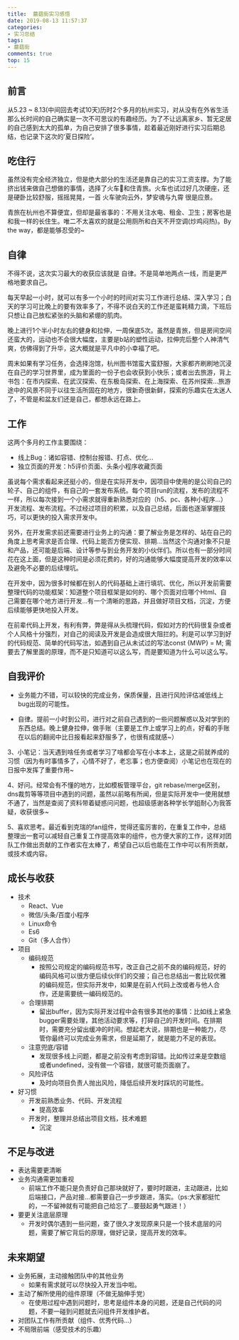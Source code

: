 ```yaml
---
title:  蘑菇街实习感悟
date: 2019-08-13 11:57:37
categories:
- 实习总结
tags:
- 蘑菇街
comments: true
top: 15
---
```


## 前言
从5.23 ~ 8.13(中间回去考试10天)历时2个多月的杭州实习，对从没有在外省生活那么长时间的自己确实是一次不可思议的有趣经历。为了不让远离家乡、暂无定居的自己感到太大的孤单，为自己安排了很多事情，趁着最近刚好进行实习后期总结，也记录下这次的‘夏日探险’。

## 吃住行
虽然没有完全经济独立，但是绝大部分的生活还是靠自己的实习工资支撑。为了能挤出钱来做自己想做的事情，选择了火车🚆和住青旅。火车也试过好几次硬座，还是硬卧比较舒服，摇摇晃晃，一首 火车驶向云外，梦安魂与九霄 很是应景。

青旅在杭州也不算便宜，但却是最省事的：不用关注水电、租金、卫生；房客也是和我一样的长住生。唯二不太喜欢的就是公用厕所和白天不开空调(炒鸡闷热)。By the way，都是能够忍受的~

## 自律
不得不说，这次实习最大的收获应该就是 自律。不是简单地两点一线，而是更严格地要求自己。

每天早起一小时，就可以有多一个小时的时间对实习工作进行总结、深入学习；白天的学习可比晚上的要有效率多了，不得不说白天的工作还是蛮耗精力滴，下班后只想让自己放松紧张的头脑和紧绷的肌肉。

晚上进行1个半小时左右的健身和拉伸，一周保底5次。虽然是青旅，但是房间空间还蛮大的，运动也不会很大幅度，主要是b站的塑性运动，拉伸完后整个人神清气爽，仿佛得到了升华，这大概就是平凡中的小幸福了吧。

周末如果有学习任务，会选择泡馆，杭州图书馆蛮大蛮舒服，大家都齐刷刷地沉浸在自己的学习世界里，成为里面的一份子也会收获到小快乐；或者出去旅游，背上书包：在市内探索、在武汉探索、在东极岛探索、在上海探索、在苏州探索...旅游途中的风景不同于以往生活所固在的地方，很新奇很新鲜，探索的乐趣实在太迷人了，不管是和盆友们还是自己，都想永远在路上。

## 工作
这两个多月的工作主要围绕：
- 线上Bug：诸如容错、控制台报错、打点、优化...
- 独立页面的开发：h5评价页面、头条小程序收藏页面

虽说每个需求看起来还挺小的，但是在实际开发中，因项目中使用的是公司自己的轮子、自己的组件，有自己的一套发布系统。每个项目run的流程，发布的流程不一样，所以每次接到一个小需求就得重新熟悉对应的（h5、pc、各种小程序...）开发流程、发布流程。不过经过项目的积累，以及自己总结，后面也逐渐掌握技巧，可以更快的投入需求开发中。

另外，在开发需求前还需要进行业务上的沟通：要了解业务是怎样的、站在自己的角度上思考需求是否合理、代码上能否方便实现、排期...当然这个沟通对象不只是和产品，还可能是后端、设计等参与到业务开发的小伙伴们。所以也有一部分时间花在这上面，但是这种时间是必须花费的，好的沟通能够大幅度提高开发的效率以及避免不必要的后续埋坑。

在开发中，因为很多时候都在别人的代码基础上进行填坑、优化，所以开发前需要整理代码的功能框架：知道整个项目框架是如何的、哪个页面对应哪个Html、自己需要在哪个地方进行开发...有一个清晰的思路，并且做好项目文档，沉淀，方便后续能够更快地投入开发。

在前辈代码上开发，有利有弊，弊是得从头梳理代码，假如对方的代码很复杂或者个人风格十分强烈，对自己的阅读及开发是会造成很大阻拦的。利是可以学习到好的代码规范、简单的代码写法，如遇到自己从未试过的写法const {MWP} = M; 需要去了解里面的原理，而不是只知道可以这么写，而是要知道为什么可以这么写。

## 自我评价
- 业务能力不错，可以较快的完成业务，保质保量，且进行风险评估减低线上bug出现的可能性。

- 自律。提前一小时到公司，进行对之前自己遇到的一些问题解惑以及对学到的东西总结。晚上健身拉伸，做手账（主要是工作上或学习上的点，好看的手账在以后的翻阅中比日报看起来舒服多了，也很有成就感~）

3、小笔记：当天遇到啥任务或者学习了啥都会写在小本本上，这是之前就养成的习惯（因为有时事情多了，心情不好了，老忘事；也方便查阅）小笔记也在现在的日报中发挥了重要作用~

4、好问。经常会有不懂的地方，比如模板管理平台，git rebase/merge区别，dns裁剪等等项目中遇到的问题，虽然以前略有所闻，但是实际开发中一使用就想不通了，当然是查阅了资料带着疑惑问问题，也超级感谢各种学长学姐耐心为我答疑，收获很多~

5、喜欢思考。最近看到克瑞的fan组件，觉得还蛮厉害的，在重复工作中，总结整理出一套可以减轻自己重复工作提高效率的组件，也方便大家的工作，这样对团队工作做出贡献的工作者实在太棒了，希望自己以后也能在工作中可以有所贡献，或技术或内容。

## 成长与收获
- 技术
  - React、Vue
  - 微信/头条/百度小程序
  - Linux命令
  - Es6
  - Git（多人合作）
- 项目
  - 编码规范
  	- 按照公司规定的编码规范书写，改正自己之前不良的编码规范，好的编码风格可以很方便后续伙伴们的交接；自己也总结出一套比较优雅的编码规范，但实际开发中，如果是在前人代码上改或者与他人合作，还是需要统一编码规范的。 
  - 合理排期
  	- 留出buffer，因为实际开发过程中会有很多其他的事情：比如线上紧急bugger需要处理，其他活动要求等，打碎自己的开发时间。在排期时，需要充分留出缓冲的时间。想起老大说，排期也是一种能力，尽管你最终可以完成业务需求，但是延期了，就是能力不足的表现。
  - 注意兜底/容错
  	- 发现很多线上问题，都是之前没有考虑到容错。比如传过来是空数组或者undefined，没有做一个容错，就很可能页面崩了。
  - 风险评估
  	- 及时向项目负责人抛出风险，降低后续开发时踩坑的可能性。
- 好习惯
  - 开发前熟悉业务、代码、开发流程
  	- 提高效率
  - 开发时，整理并总结出项目文档，技术难题
  	- 沉淀

## 不足与改进
- 表达需要更清晰
- 业务沟通需更加重视
	- 前端工作不能只是负责好自己那块就好了，要时时跟进，主动跟进，比如后端接口，产品对接...都需要自己一步步跟进，落实。（ps:大家都挺忙的，一不留神就有可能把自己给忘了...要鼓起勇气跟进！）
- 要更关注底层原理
	- 开发时偶尔遇到一些问题，查了很久才发现原来只是一个技术底层的问题，需要了解它背后的原理，做好记录，提高开发的效率。

## 未来期望
- 业务拓展，主动接触团队中的其他业务
	- 如果有需求就可以尽快投入开发当中啦。
- 主动了解所使用的组件原理（不做无脑伸手党）
	- 在使用过程中遇到问题时，思考是组件本身的问题，还是自己代码的问题，不要一碰到问题就去问组件开发维护者。
- 对团队工作有所贡献（组件、优秀代码...）
- 不局限前端（感受技术的乐趣）

